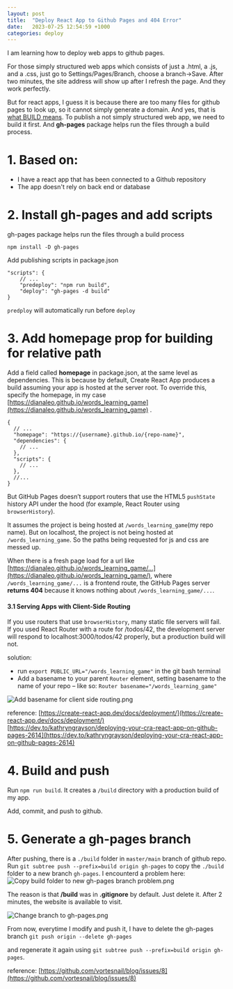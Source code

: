 ```yaml
---
layout: post
title:  "Deploy React App to Github Pages and 404 Error"
date:   2023-07-25 12:54:59 +1000
categories: deploy
---
```

I am learning how to deploy web apps to github pages.

For those simply structured web apps which consists of just a .html, a .js, and a .css, just go to Settings/Pages/Branch, choose a branch->Save. After two minutes, the site address will show up after I refresh the page. And they work perfectly.

But for react apps, I guess it is because there are too many files for github pages to look up, so it cannot simply generate a domain. And yes, that is [what BUILD means](https://www.freecodecamp.org/chinese/news/making-sense-of-front-end-build-tools/). To publish a not simply structured web app, we need to build it first. And **gh-pages** package helps run the files through a build process.

# 1. Based on:
- I have a react app that has been connected to a Github repository
- The app doesn't rely on back end or database

# 2. Install gh-pages and add scripts
gh-pages package helps run the files through a build process
```
npm install -D gh-pages
```
Add publishing scripts in package.json
```
"scripts": {
	// ...
	"predeploy": "npm run build",
	"deploy": "gh-pages -d build"
}
```
```predploy``` will automatically run before ```deploy```

# 3. Add homepage prop for building for relative path
Add a field called **homepage** in package.json, at the same level as dependencies. 
This is because by default, Create React App produces a build assuming your app is hosted at the server root. To override this, specify the homepage, in my case [https://dianaleo.github.io/words_learning_game](https://dianaleo.github.io/words_learning_game) .
```
{
  // ...
  "homepage": "https://{username}.github.io/{repo-name}",
  "dependencies": {
    // ...
  },
  "scripts": {
    // ...
  },
  //...
}
```
But GitHub Pages doesn’t support routers that use the HTML5 ```pushState``` history API under the hood (for example, React Router using ```browserHistory```).

It assumes the project is being hosted at ```/words_learning_game```(my repo name). But on localhost, the project is not being hosted at ```/words_learning_game```. So the paths being requested for js and css are messed up.

When there is a fresh page load for a url like [https://dianaleo.github.io/words_learning_game/...](https://dianaleo.github.io/words_learning_game/), where ```/words_learning_game/...``` is a frontend route, the GitHub Pages server **returns 404** because it knows nothing about ```/words_learning_game/...```.

#### 3.1 Serving Apps with Client-Side Routing
If you use routers that use ```browserHistory```, many static file servers will fail. If you used React Router with a route for /todos/42, the development server will respond to localhost:3000/todos/42 properly, but a production build will not.

solution: 
- run
 ```export PUBLIC_URL="/words_learning_game"``` 
in the git bash terminal
- Add a basename to your parent ```Router``` element, setting basename to the name of your repo – like so: ```Router basename="/words_learning_game"```

![Add basename for client side routing.png](https://dianaleo.github.io/assets/images/25-07-2023/Add-basename-for-client-side-routing.png)

reference:
[https://create-react-app.dev/docs/deployment/](https://create-react-app.dev/docs/deployment/)
[https://dev.to/kathryngrayson/deploying-your-cra-react-app-on-github-pages-2614](https://dev.to/kathryngrayson/deploying-your-cra-react-app-on-github-pages-2614)


# 4. Build and push
Run ``` npm run build ```. 
It creates a ``` /build ``` directory with a production build of my app.

Add, commit, and push to github.

# 5. Generate a gh-pages branch
After pushing, there is a ```./build``` folder in ```master/main``` branch of github repo.
Run
 ```git subtree push --prefix=build origin gh-pages```
to copy the ```./build``` folder to a new branch ```gh-pages```.
I encounterd a problem here:
![Copy build folder to new gh-pages branch problem.png](https://dianaleo.github.io/assets/images/25-07-2023/Copy-build-folder-to-new-gh-pages-branch-problem.png)

The reason is that **/build** was in **.gitignore** by default. Just delete it.
After 2 minutes, the website is available to visit.

![Change branch to gh-pages.png](https://dianaleo.github.io/assets/images/25-07-2023/Change-branch-to-gh-pages.png)

From now, everytime I modify and push it, I have to delete the gh-pages branch
```git push origin --delete gh-pages```

and regenerate it again using
```git subtree push --prefix=build origin gh-pages```.

reference:
[https://github.com/vortesnail/blog/issues/8](https://github.com/vortesnail/blog/issues/8)


